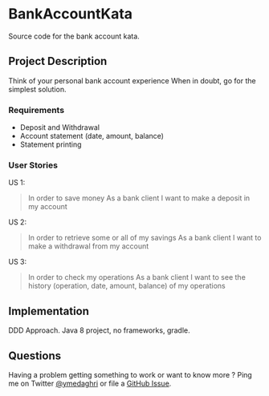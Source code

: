 # BankAccountKata
Source code for the bank account kata.

## Project Description

Think of your personal bank account experience When in doubt, go for the simplest solution.

### Requirements

* Deposit and Withdrawal
* Account statement (date, amount, balance)
* Statement printing
  

### User Stories

US 1:

> In order to save money
> As a bank client
> I want to make a deposit in my account

US 2:

> In order to retrieve some or all of my savings
> As a bank client
> I want to make a withdrawal from my account

US 3:

> In order to check my operations
> As a bank client
> I want to see the history (operation, date, amount, balance)  of my operations

## Implementation

DDD Approach.
Java 8 project, no frameworks, gradle.


## Questions

Having a problem getting something to work or want to know more ? Ping me on Twitter [@ymedaghri](https://twitter.com/ymedaghri) or file a [GitHub Issue](https://github.com/ymedaghri/python-trailers/issues/new).
 

